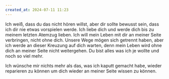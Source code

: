```yaml
---
created_at: 2024-07-11 11:23
---
```


Ich weiß, dass du das nicht hören willst, aber dir sollte bewusst sein, dass ich dir nie etwas vorspielen werde. Ich liebe dich und werde dich bis zu meinem letzten Atemzug lieben. Ich will mein Leben mit dir an meiner Seite verbringen, nicht ohne dich. Unsere Wege mögen sich getrennt haben, aber ich werde an dieser Kreuzung auf dich warten, denn mein Leben wird ohne dich an meiner Seite nicht weitergehen. Du bist alles was ich je wollte und noch so viel mehr.

Ich wünsche mir nichts mehr als das, was ich kaputt gemacht habe, wieder reparieren zu können um dich wieder an meiner Seite wissen zu können.